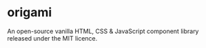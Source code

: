 # origami
An open-source vanilla HTML, CSS &amp; JavaScript component library released under the MIT licence.
